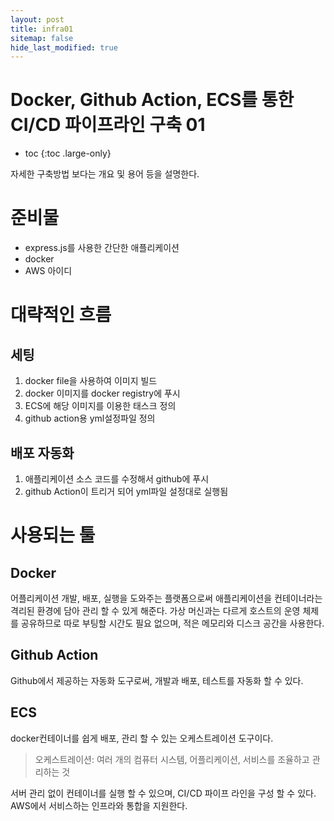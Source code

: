 ```yaml
---
layout: post
title: infra01
sitemap: false
hide_last_modified: true
---
```

# Docker, Github Action, ECS를 통한 CI/CD 파이프라인 구축 01

* toc
{:toc .large-only}

자세한 구축방법 보다는 개요 및 용어 등을 설명한다.

# 준비물
- express.js를 사용한 간단한 애플리케이션
- docker
- AWS 아이디

# 대략적인 흐름

## 세팅
1. docker file을 사용하여 이미지 빌드
2. docker 이미지를 docker registry에 푸시
3. ECS에 해당 이미지를 이용한 태스크 정의
4. github action용 yml설정파일 정의

## 배포 자동화
1. 애플리케이션 소스 코드를 수정해서 github에 푸시
2. github Action이 트리거 되어 yml파일 설정대로 실행됨

# 사용되는 툴

## Docker

어플리케이션 개발, 배포, 실행을 도와주는 플랫폼으로써 애플리케이션을 컨테이너라는 격리된 환경에 담아 관리 할 수 있게 해준다. 가상 머신과는 다르게 호스트의 운영 체제를 공유하므로 따로 부팅할 시간도 필요 없으며, 적은 메모리와 디스크 공간을 사용한다.

## Github Action

Github에서 제공하는 자동화 도구로써, 개발과 배포, 테스트를 자동화 할 수 있다.

## ECS

docker컨테이너를 쉽게 배포, 관리 할 수 있는 오케스트레이션 도구이다.

> 오케스트레이션: 여러 개의 컴퓨터 시스템, 어플리케이션, 서비스를 조율하고 관리하는 것

서버 관리 없이 컨테이너를 실행 할 수 있으며, CI/CD 파이프 라인을 구성 할 수 있다.
AWS에서 서비스하는 인프라와 통합을 지원한다.  
